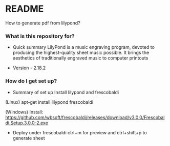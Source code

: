 # README #

How to generate pdf from lilypond?

### What is this repository for? ###

* Quick summary
LilyPond is a music engraving program, devoted to producing the highest-quality sheet music possible. It brings the aesthetics of traditionally engraved music to computer printouts

* Version - 2.18.2

### How do I get set up? ###

* Summary of set up
Install lilypond and frescobaldi 

(Linux)
   apt-get install lilypond frescobaldi

(Windows)
   Install: https://github.com/wbsoft/frescobaldi/releases/download/v3.0.0/Frescobaldi.Setup.3.0.0-2.exe

* Deploy
   under frescobaldi ctrl+m for preview and ctrl+shift+p to generate sheet